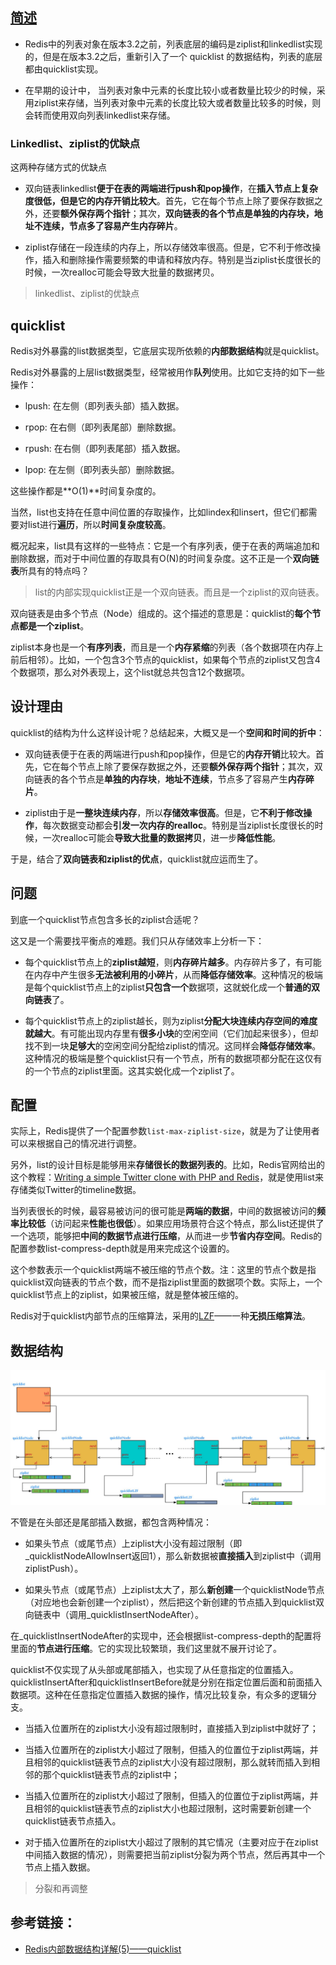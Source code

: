## [简述]

- Redis中的列表对象在版本3.2之前，列表底层的编码是ziplist和linkedlist实现的，但是在版本3.2之后，重新引入了一个 quicklist 的数据结构，列表的底层都由quicklist实现。

- 在早期的设计中， 当列表对象中元素的长度比较小或者数量比较少的时候，采用ziplist来存储，当列表对象中元素的长度比较大或者数量比较多的时候，则会转而使用双向列表linkedlist来存储。

### Linkedlist、ziplist的优缺点
这两种存储方式的优缺点

- 双向链表linkedlist**便于在表的两端进行push和pop操作**，在**插入节点上复杂度很低，但是它的内存开销比较大**。首先，它在每个节点上除了要保存数据之外，还要**额外保存两个指针**；其次，**双向链表的各个节点是单独的内存块，地址不连续，节点多了容易产生内存碎片**。
- ziplist存储在一段连续的内存上，所以存储效率很高。但是，它不利于修改操作，插入和删除操作需要频繁的申请和释放内存。特别是当ziplist长度很长的时候，一次realloc可能会导致大批量的数据拷贝。

  [简述]: https://juejin.im/post/5df9df506fb9a0160b6380f5

> linkedlist、ziplist的优缺点

## quicklist

Redis对外暴露的list数据类型，它底层实现所依赖的**内部数据结构**就是quicklist。

Redis对外暴露的上层list数据类型，经常被用作**队列**使用。比如它支持的如下一些操作：

- lpush: 在左侧（即列表头部）插入数据。

- rpop: 在右侧（即列表尾部）删除数据。

- rpush: 在右侧（即列表尾部）插入数据。

- lpop: 在左侧（即列表头部）删除数据。

这些操作都是**O(1)**时间复杂度的。

当然，list也支持在任意中间位置的存取操作，比如lindex和linsert，但它们都需要对list进行**遍历**，所以**时间复杂度较高**。

概况起来，list具有这样的一些特点：它是一个有序列表，便于在表的两端追加和删除数据，而对于中间位置的存取具有O(N)的时间复杂度。这不正是一个**双向链表**所具有的特点吗？

> list的内部实现quicklist正是一个双向链表。而且是一个ziplist的双向链表。

双向链表是由多个节点（Node）组成的。这个描述的意思是：quicklist的**每个节点都是一个ziplist**。

ziplist本身也是一个**有序列表**，而且是一个**内存紧缩**的列表（各个数据项在内存上前后相邻）。比如，一个包含3个节点的quicklist，如果每个节点的ziplist又包含4个数据项，那么对外表现上，这个list就总共包含12个数据项。

## 设计理由[](#bookmark)
quicklist的结构为什么这样设计呢？总结起来，大概又是一个**空间和时间的折中**：

- 双向链表便于在表的两端进行push和pop操作，但是它的**内存开销**比较大。首先，它在每个节点上除了要保存数据之外，还要**额外保存两个指针**；其次，双向链表的各个节点是**单独的内存块**，**地址不连续**，节点多了容易产生**内存碎片**。

- ziplist由于是**一整块连续内存**，所以**存储效率很高**。但是，它**不利于修改操作**，每次数据变动都会**引发一次内存的realloc**。特别是当ziplist长度很长的时候，一次realloc可能会**导致大批量的数据拷贝**，进一步**降低性能**。

于是，结合了**双向链表和ziplist的优点**，quicklist就应运而生了。

## 问题

到底一个quicklist节点包含多长的ziplist合适呢？

这又是一个需要找平衡点的难题。我们只从存储效率上分析一下：

- 每个quicklist节点上的**ziplist越短**，则**内存碎片越多**。内存碎片多了，有可能在内存中产生很多**无法被利用的小碎片**，从而**降低存储效率**。这种情况的极端是每个quicklist节点上的ziplist**只包含一个**数据项，这就蜕化成一个**普通的双向链表**了。

- 每个quicklist节点上的ziplist越长，则为ziplist**分配大块连续内存空间的难度就越大**。有可能出现内存里有**很多小块**的空闲空间（它们加起来很多），但却找不到一块**足够大**的空闲空间分配给ziplist的情况。这同样会**降低存储效率**。这种情况的极端是整个quicklist只有一个节点，所有的数据项都分配在这仅有的一个节点的ziplist里面。这其实蜕化成一个ziplist了。

## 配置
实际上，Redis提供了一个配置参数`list-max-ziplist-size`，就是为了让使用者可以来根据自己的情况进行调整。

另外，list的设计目标是能够用来**存储很长的数据列表的**。比如，Redis官网给出的这个教程：[Writing a simple Twitter clone with PHP and Redis](http://redis.io/topics/twitter-clone)，就是使用list来存储类似Twitter的timeline数据。

当列表很长的时候，最容易被访问的很可能是**两端的数据**，中间的数据被访问的**频率比较低**（访问起来**性能也很低**）。如果应用场景符合这个特点，那么list还提供了一个选项，能够把**中间的数据节点进行压缩**，从而进一步**节省内存空间**。Redis的配置参数list-compress-depth就是用来完成这个设置的。

这个参数表示一个quicklist两端不被压缩的节点个数。注：这里的节点个数是指quicklist双向链表的节点个数，而不是指ziplist里面的数据项个数。实际上，一个quicklist节点上的ziplist，如果被压缩，就是整体被压缩的。

Redis对于quicklist内部节点的压缩算法，采用的[LZF](http://oldhome.schmorp.de/marc/liblzf.html)——一种**无损压缩算法**。

## 数据结构

![](.quicklist_images/edf5508c.png)


不管是在头部还是尾部插入数据，都包含两种情况：

- 如果头节点（或尾节点）上ziplist大小没有超过限制（即_quicklistNodeAllowInsert返回1），那么新数据被**直接插入**到ziplist中（调用ziplistPush）。

- 如果头节点（或尾节点）上ziplist太大了，那么**新创建**一个quicklistNode节点（对应地也会新创建一个ziplist），然后把这个新创建的节点插入到quicklist双向链表中（调用_quicklistInsertNodeAfter）。

在_quicklistInsertNodeAfter的实现中，还会根据list-compress-depth的配置将里面的**节点进行压缩**。它的实现比较繁琐，我们这里就不展开讨论了。

quicklist不仅实现了从头部或尾部插入，也实现了从任意指定的位置插入。quicklistInsertAfter和quicklistInsertBefore就是分别在指定位置后面和前面插入数据项。这种在任意指定位置插入数据的操作，情况比较复杂，有众多的逻辑分支。

- 当插入位置所在的ziplist大小没有超过限制时，直接插入到ziplist中就好了；

- 当插入位置所在的ziplist大小超过了限制，但插入的位置位于ziplist两端，并且相邻的quicklist链表节点的ziplist大小没有超过限制，那么就转而插入到相邻的那个quicklist链表节点的ziplist中；

- 当插入位置所在的ziplist大小超过了限制，但插入的位置位于ziplist两端，并且相邻的quicklist链表节点的ziplist大小也超过限制，这时需要新创建一个quicklist链表节点插入。

- 对于插入位置所在的ziplist大小超过了限制的其它情况（主要对应于在ziplist中间插入数据的情况），则需要把当前ziplist分裂为两个节点，然后再其中一个节点上插入数据。

> 分裂和再调整

## 参考链接：

- [Redis内部数据结构详解(5)——quicklist](https://mp.weixin.qq.com/s?__biz=MzA4NTg1MjM0Mg==&mid=2657261335&idx=1&sn=053d72a348be2e78040f3847f4092d92&scene=21#wechat_redirect)
